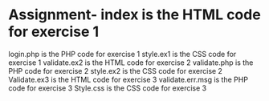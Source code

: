 # Assignment- index is the HTML code for exercise 1
login.php is the PHP code for exercise 1
style.ex1 is the CSS code for exercise 1
validate.ex2 is the HTML code for exercise 2
validate.php is the PHP code for exercise 2
style.ex2 is the CSS code for exercise 2
Validate.ex3 is the HTML code for exercise 3
validate.err.msg is the PHP code for exercise 3 
Style.css is the CSS code for exercise 3
